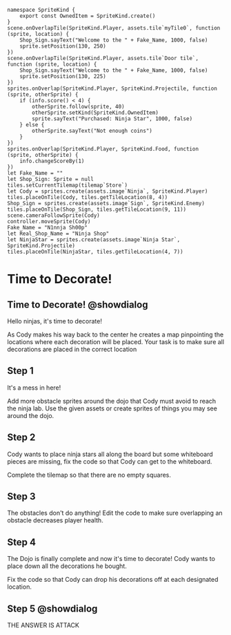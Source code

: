 ```block
namespace SpriteKind {
    export const OwnedItem = SpriteKind.create()
}
scene.onOverlapTile(SpriteKind.Player, assets.tile`myTile0`, function (sprite, location) {
    Shop_Sign.sayText("Welcome to the " + Fake_Name, 1000, false)
    sprite.setPosition(130, 250)
})
scene.onOverlapTile(SpriteKind.Player, assets.tile`Door tile`, function (sprite, location) {
    Shop_Sign.sayText("Welcome to the " + Fake_Name, 1000, false)
    sprite.setPosition(130, 225)
})
sprites.onOverlap(SpriteKind.Player, SpriteKind.Projectile, function (sprite, otherSprite) {
    if (info.score() < 4) {
        otherSprite.follow(sprite, 40)
        otherSprite.setKind(SpriteKind.OwnedItem)
        sprite.sayText("Purchased: Ninja Star", 1000, false)
    } else {
        otherSprite.sayText("Not enough coins")
    }
})
sprites.onOverlap(SpriteKind.Player, SpriteKind.Food, function (sprite, otherSprite) {
    info.changeScoreBy(1)
})
let Fake_Name = ""
let Shop_Sign: Sprite = null
tiles.setCurrentTilemap(tilemap`Store`)
let Cody = sprites.create(assets.image`Ninja`, SpriteKind.Player)
tiles.placeOnTile(Cody, tiles.getTileLocation(8, 4))
Shop_Sign = sprites.create(assets.image`Sign`, SpriteKind.Enemy)
tiles.placeOnTile(Shop_Sign, tiles.getTileLocation(9, 11))
scene.cameraFollowSprite(Cody)
controller.moveSprite(Cody)
Fake_Name = "N1nnja Sh00p"
let Real_Shop_Name = "Ninja Shop"
let NinjaStar = sprites.create(assets.image`Ninja Star`, SpriteKind.Projectile)
tiles.placeOnTile(NinjaStar, tiles.getTileLocation(4, 7))
```

# Time to Decorate!

## Time to Decorate! @showdialog
Hello ninjas, it's time to decorate! 

As Cody makes his way back to the center he creates a map pinpointing the locations where each decoration will be placed. Your task is to make sure all decorations are placed in the correct location

## Step 1
It's a mess in here! 

Add more obstacle sprites around the dojo that Cody must avoid to reach the ninja lab. Use the given assets or create sprites of things you may see around the dojo.

## Step 2
Cody wants to place ninja stars all along the board but some whiteboard pieces are missing, fix the code so that Cody can get to the whiteboard.

Complete the tilemap so that there are no empty squares.

## Step 3
The obstacles don't do anything! Edit the code to make sure overlapping an obstacle decreases player health.

## Step 4
The Dojo is finally complete and now it's time to decorate! Cody wants to place down all the decorations he bought. 

Fix the code so that Cody can drop his decorations off at each designated location.


## Step 5 @showdialog
THE ANSWER IS ATTACK